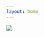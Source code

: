 ```yaml
---
layout: home
---
```


<img src="https://storage.googleapis.com/dream-machines-output/f9bdd2c4-ec1e-4e82-995f-3d37be34d615/grid_0.png"/>